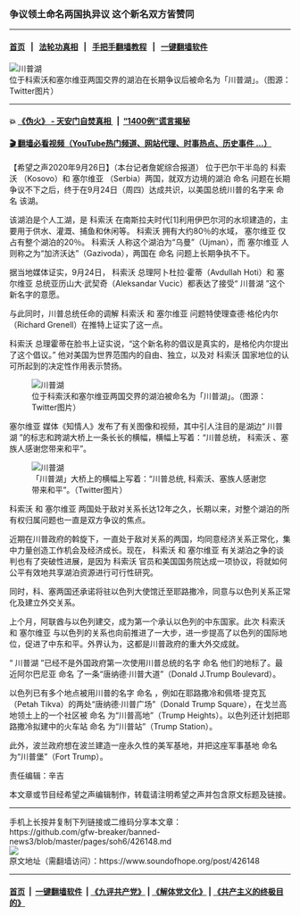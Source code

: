 ### 争议领土命名两国执异议 这个新名双方皆赞同
------------------------

#### [首页](https://github.com/gfw-breaker/banned-news3/blob/master/README.md) &nbsp;&nbsp;|&nbsp;&nbsp; [法轮功真相](https://github.com/begood0513/basic/blob/master/README.md)  &nbsp;&nbsp;|&nbsp;&nbsp; [手把手翻墙教程](https://github.com/gfw-breaker/guides/wiki)  &nbsp;&nbsp;|&nbsp;&nbsp; [一键翻墙软件](https://github.com/gfw-breaker/nogfw/blob/master/README.md)  



<div><img alt="川普湖" src="https://img.soundofhope.org/2020-09/8m3xtqql-1601159555411.jpg"/>
<br/><figcaption class="caption">
 位于科索沃和塞尔维亚两国交界的湖泊在长期争议后被命名为「川普湖」。（图源：Twitter图片）
</figcaption></div><hr/>

#### 💥 [《伪火》 - 天安门自焚真相 ](http://158.247.195.190:10000/videos/blog/weihuo.html)&nbsp; |&nbsp; [“1400例”谎言揭秘  ](http://158.247.195.190:10000/videos/blog/jiexi1400.html)

#### [ 🎬  翻墙必看视频（YouTube热门频道、网站代理、时事热点、历史事件 ...）](https://github.com/gfw-breaker/links/blob/master/banned.md)

<div><div class="Content__Wrapper sc-1bvya0-0 grZQxZ">
 <p class="meta-top">
  <span class="meta">
   【希望之声2020年9月26日】（本台记者詹妮综合报道）
  </span>
  位于巴尔干半岛的
  <ok href="/term/79483">
   科索沃
  </ok>
  （Kosovo）和
  <ok href="/term/41069">
   塞尔维亚
  </ok>
  （Serbia）两国，就双方边境的湖泊
  <ok href="/term/78996">
   命名
  </ok>
  问题在长期争议不下之后，终于在9月24日（周四）达成共识，以美国总统川普的名字来
  <ok href="/term/78996">
   命名
  </ok>
  该湖。
 </p>
 <p>
  该湖泊是个人工湖，是
  <ok href="/term/79483">
   科索沃
  </ok>
  在南斯拉夫时代[1]利用伊巴尔河的水坝建造的，主要用于供水、灌溉、捕鱼和休闲等。
  <ok href="/term/79483">
   科索沃
  </ok>
  拥有大约80％的水域，
  <ok href="/term/41069">
   塞尔维亚
  </ok>
  仅占有整个湖泊的20％。
  <ok href="/term/79483">
   科索沃
  </ok>
  人称这个湖泊为“乌曼”（Ujman），而
  <ok href="/term/41069">
   塞尔维亚
  </ok>
  人则称之为“加济沃达”（Gazivoda），两国在
  <ok href="/term/78996">
   命名
  </ok>
  问题上长期争执不下。
 </p>
 <div class="AD_Embed__Wrap-sc-1xslmin-0 igMuqX module desktop">
  <div>
  </div>
 </div>
 <p>
  据当地媒体证实，9月24日，
  <ok href="/term/79483">
   科索沃
  </ok>
  总理阿卜杜拉·霍蒂（Avdullah Hoti）和
  <ok href="/term/41069">
   塞尔维亚
  </ok>
  总统亚历山大·武契奇（Aleksandar Vucic）都表达了接受“
  <ok href="/term/384910">
   川普湖
  </ok>
  ”这个新名字的意愿。
 </p>
 <p>
  与此同时，川普总统任命的调解
  <ok href="/term/79483">
   科索沃
  </ok>
  和
  <ok href="/term/41069">
   塞尔维亚
  </ok>
  问题特使理查德·格伦内尔（Richard Grenell）在推特上证实了这一点。
 </p>
 <p>
  <ok href="/term/79483">
   科索沃
  </ok>
  总理霍蒂在脸书上证实说，“这个新名称的倡议是真实的，是格伦内尔提出了这个倡议。” 他对美国为世界范围内的自由、独立，以及对
  <ok href="/term/79483">
   科索沃
  </ok>
  国家地位的认可所起到的决定性作用表示赞扬。
 </p>
 <figure class="OImage__StyledFigure-sc-1lfley0-0 hHSfVg">
  <img alt="川普湖" src="https://img.soundofhope.org/2020-09/uzxbj_lc-1601159181107.jpeg"/>
  <br/><figcaption>
   位于科索沃和塞尔维亚两国交界的湖泊被命名为「川普湖」。（图源：Twitter图片）
  </figcaption>
 </figure>
 <p>
  <ok href="/term/41069">
   塞尔维亚
  </ok>
  媒体《知情人》发布了有关图像和视频，其中引人注目的是湖边“
  <ok href="/term/384910">
   川普湖
  </ok>
  ”的标志和跨湖大桥上一条长长的横幅，横幅上写着：“川普总统，
  <ok href="/term/79483">
   科索沃
  </ok>
  、塞族人感谢您带来和平”。
 </p>
 <figure class="OImage__StyledFigure-sc-1lfley0-0 hHSfVg">
  <img alt="川普湖" src="https://img.soundofhope.org/2020-09/photo_2020-09-26_18-15-44-1601159366767.jpg"/>
  <br/><figcaption>
   「川普湖」大桥上的横幅上写着：“川普总统, 科索沃、塞族人感谢您带来和平”。（Twitter图片）
  </figcaption>
 </figure>
 <p>
  <ok href="/term/79483">
   科索沃
  </ok>
  和
  <ok href="/term/41069">
   塞尔维亚
  </ok>
  两国处于敌对关系长达12年之久，长期以来，对整个湖泊的所有权归属问题也一直是双方争议的焦点。
 </p>
 <p>
  近期在川普政府的斡旋下，一直处于敌对关系的两国，均同意经济关系正常化，集中力量创造工作机会及经济成长。现在，
  <ok href="/term/79483">
   科索沃
  </ok>
  和
  <ok href="/term/41069">
   塞尔维亚
  </ok>
  有关湖泊之争的谈判也有了突破性进展，是因为
  <ok href="/term/79483">
   科索沃
  </ok>
  官员和美国国务院达成一项协议，将就如何公平有效地共享湖泊资源进行可行性研究。
 </p>
 <p>
  同时，科、塞两国还承诺将驻以色列大使馆迁至耶路撒冷，同意与以色列关系正常化及建立外交关系。
 </p>
 <p>
  上个月，阿联酋与以色列建交，成为第一个承认以色列的中东国家。此次
  <ok href="/term/79483">
   科索沃
  </ok>
  和
  <ok href="/term/41069">
   塞尔维亚
  </ok>
  与以色列的关系也向前推进了一大步，进一步提高了以色列的国际地位，促进了中东和平。外界认为，这都是川普政府的重大外交成就。
 </p>
 <p>
  “
  <ok href="/term/384910">
   川普湖
  </ok>
  ”已经不是外国政府第一次使用川普总统的名字
  <ok href="/term/78996">
   命名
  </ok>
  他们的地标了。最近阿尔巴尼亚
  <ok href="/term/78996">
   命名
  </ok>
  了一条“唐纳德·川普大道”（Donald J.Trump Boulevard）。
 </p>
 <p>
  以色列已有多个地点被用川普的名字
  <ok href="/term/78996">
   命名
  </ok>
  ，例如在耶路撒冷和佩塔·提克瓦（Petah Tikva）的两处“唐纳德·川普广场”（Donald Trump Square），在戈兰高地领土上的一个社区被
  <ok href="/term/78996">
   命名
  </ok>
  为“川普高地”（Trump Heights）。以色列还计划把耶路撒冷拟建中的火车站
  <ok href="/term/78996">
   命名
  </ok>
  为“川普站”（Trump Station）。
 </p>
 <p>
  此外，波兰政府想在波兰建造一座永久性的美军基地，并把这座军事基地
  <ok href="/term/78996">
   命名
  </ok>
  为“川普堡”（Fort Trump）。
 </p>
 <p class="meta-btm">
  责任编辑：辛吉
 </p>
 <p class="meta-btm">
  本文章或节目经希望之声编辑制作，转载请注明希望之声并包含原文标题及链接。
 </p>
</div>
</div>
<hr/>
手机上长按并复制下列链接或二维码分享本文章：<br/>
https://github.com/gfw-breaker/banned-news3/blob/master/pages/soh6/426148.md <br/>
<a href='https://github.com/gfw-breaker/banned-news3/blob/master/pages/soh6/426148.md'><img src='https://github.com/gfw-breaker/banned-news3/blob/master/pages/soh6/426148.md.png'/></a> <br/>
原文地址（需翻墙访问）：https://www.soundofhope.org/post/426148


------------------------
#### [首页](https://github.com/gfw-breaker/banned-news3/blob/master/README.md) &nbsp;|&nbsp; [一键翻墙软件](https://github.com/gfw-breaker/nogfw/blob/master/README.md) &nbsp;| [《九评共产党》](https://github.com/gfw-breaker/9ping.md/blob/master/README.md#九评之一评共产党是什么) | [《解体党文化》](https://github.com/gfw-breaker/jtdwh.md/blob/master/README.md) | [《共产主义的终极目的》](https://github.com/gfw-breaker/gczydzjmd.md/blob/master/README.md)


<img src='http://gfw-breaker.win/banned-news3/pages/soh6/426148.md' width='0px' height='0px'/>